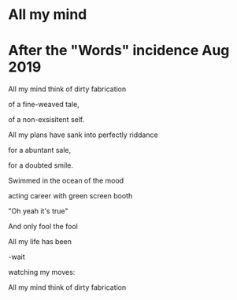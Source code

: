 # All my mind

# After the "Words" incidence Aug 2019

All my mind think of dirty fabrication

of a fine-weaved tale,

of a non-exsisitent self.


All my plans have sank into perfectly riddance

for a abuntant sale,

for a doubted smile.


Swimmed in the ocean of the mood

acting career with green screen booth

"Oh yeah it's true"

And only fool the fool


All my life has been

-wait

watching my moves:

All my mind think of dirty fabrication
